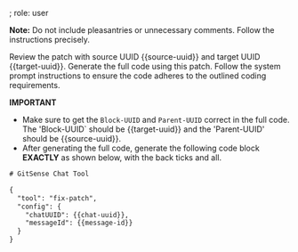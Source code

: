 ; role: user


**Note:** Do not include pleasantries or unnecessary comments. Follow the instructions precisely.

Review the patch with source UUID {{source-uuid}} and target UUID {{target-uuid}}. Generate the full code using this patch. Follow the system prompt instructions to ensure the code adheres to the outlined coding requirements.

**IMPORTANT**

- Make sure to get the `Block-UUID` and `Parent-UUID` correct in the full code. The 'Block-UUID` should be {{target-uuid}} and the 'Parent-UUID' should be {{source-uuid}}. 
- After generating the full code, generate the following code block **EXACTLY** as shown below, with the back ticks and all.

```txt
# GitSense Chat Tool

{
  "tool": "fix-patch",
  "config": {
    "chatUUID": {{chat-uuid}},
    "messageId": {{message-id}}
  }
}

```
